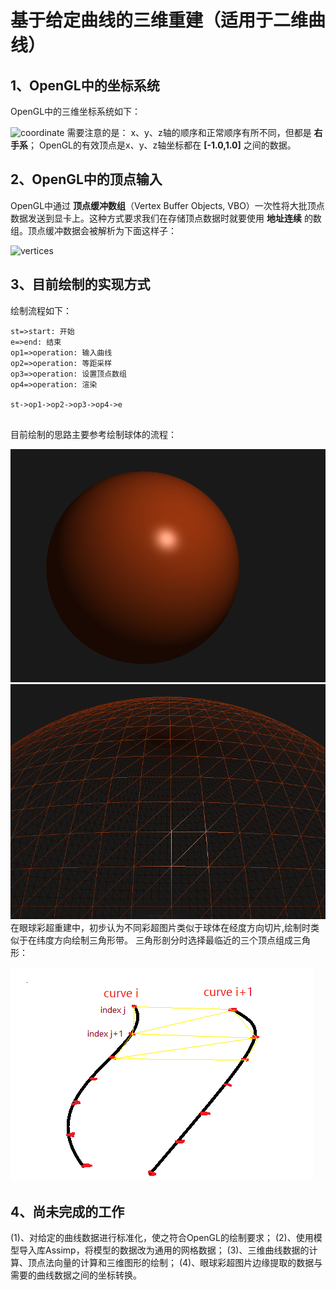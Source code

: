 # 基于给定曲线的三维重建（适用于二维曲线） #
  
## 1、OpenGL中的坐标系统 ##
  
OpenGL中的三维坐标系统如下：

![coordinate](https://learnopengl-cn.github.io/img/01/08/coordinate_systems_right_handed.png )
需要注意的是：
x、y、z轴的顺序和正常顺序有所不同，但都是 **右手系**；
OpenGL的有效顶点是x、y、z轴坐标都在 __[-1.0,1.0]__ 之间的数据。
  
## 2、OpenGL中的顶点输入 ##
  
OpenGL中通过 **顶点缓冲数组**（Vertex Buffer Objects, VBO）一次性将大批顶点数据发送到显卡上。这种方式要求我们在存储顶点数据时就要使用 **地址连续** 的数组。顶点缓冲数据会被解析为下面这样子：

![vertices](https://learnopengl-cn.github.io/img/01/04/vertex_attribute_pointer.png )
  
## 3、目前绘制的实现方式 ##
  
绘制流程如下：
```flow
st=>start: 开始
e=>end: 结束
op1=>operation: 输入曲线
op2=>operation: 等距采样
op3=>operation: 设置顶点数组
op4=>operation: 渲染
  
st->op1->op2->op3->op4->e
  
```
目前绘制的思路主要参考绘制球体的流程：

![](https://raw.githubusercontent.com/lsa1997/rebuild2D/master/sphere.bmp)  
![](https://raw.githubusercontent.com/lsa1997/rebuild2D/master/sphere_line.bmp)  
在眼球彩超重建中，初步认为不同彩超图片类似于球体在经度方向切片,绘制时类似于在纬度方向绘制三角形带。
三角形剖分时选择最临近的三个顶点组成三角形：

![](https://raw.githubusercontent.com/lsa1997/rebuild2D/master/triangulation.png)  
  
## 4、尚未完成的工作 ##
  
(1)、对给定的曲线数据进行标准化，使之符合OpenGL的绘制要求；
(2)、使用模型导入库Assimp，将模型的数据改为通用的网格数据；
(3)、三维曲线数据的计算、顶点法向量的计算和三维图形的绘制；
(4)、眼球彩超图片边缘提取的数据与需要的曲线数据之间的坐标转换。
  
